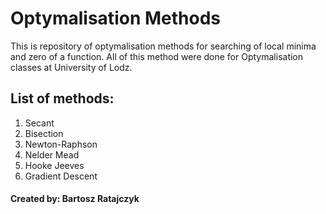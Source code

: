 # Optymalisation Methods

This is repository of optymalisation methods for searching of local minima and zero of a function. All of this method were done for Optymalisation classes at University of Lodz.

## List of methods:

1. Secant
2. Bisection
3. Newton-Raphson
4. Nelder Mead
5. Hooke Jeeves
6. Gradient Descent

#### Created by: Bartosz Ratajczyk
